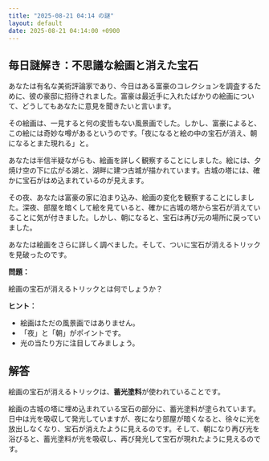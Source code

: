 ```yaml
---
title: "2025-08-21 04:14 の謎"
layout: default
date: 2025-08-21 04:14:00 +0900
---
```

## 毎日謎解き：不思議な絵画と消えた宝石

あなたは有名な美術評論家であり、今日はある富豪のコレクションを調査するために、彼の豪邸に招待されました。富豪は最近手に入れたばかりの絵画について、どうしてもあなたに意見を聞きたいと言います。

その絵画は、一見すると何の変哲もない風景画でした。しかし、富豪によると、この絵には奇妙な噂があるというのです。「夜になると絵の中の宝石が消え、朝になるとまた現れる」と。

あなたは半信半疑ながらも、絵画を詳しく観察することにしました。絵には、夕焼け空の下に広がる湖と、湖畔に建つ古城が描かれています。古城の塔には、確かに宝石がはめ込まれているのが見えます。

その夜、あなたは富豪の家に泊まり込み、絵画の変化を観察することにしました。深夜、部屋を暗くして絵を見ていると、確かに古城の塔から宝石が消えていることに気が付きました。しかし、朝になると、宝石は再び元の場所に戻っていました。

あなたは絵画をさらに詳しく調べました。そして、ついに宝石が消えるトリックを見破ったのです。

**問題：**

絵画の宝石が消えるトリックとは何でしょうか？

**ヒント：**

*   絵画はただの風景画ではありません。
*   「夜」と「朝」がポイントです。
*   光の当たり方に注目してみましょう。

## 解答

絵画の宝石が消えるトリックは、**蓄光塗料**が使われていることです。

絵画の古城の塔に埋め込まれている宝石の部分に、蓄光塗料が塗られています。日中は光を吸収して発光していますが、夜になり部屋が暗くなると、徐々に光を放出しなくなり、宝石が消えたように見えるのです。そして、朝になり再び光を浴びると、蓄光塗料が光を吸収し、再び発光して宝石が現れたように見えるのです。

